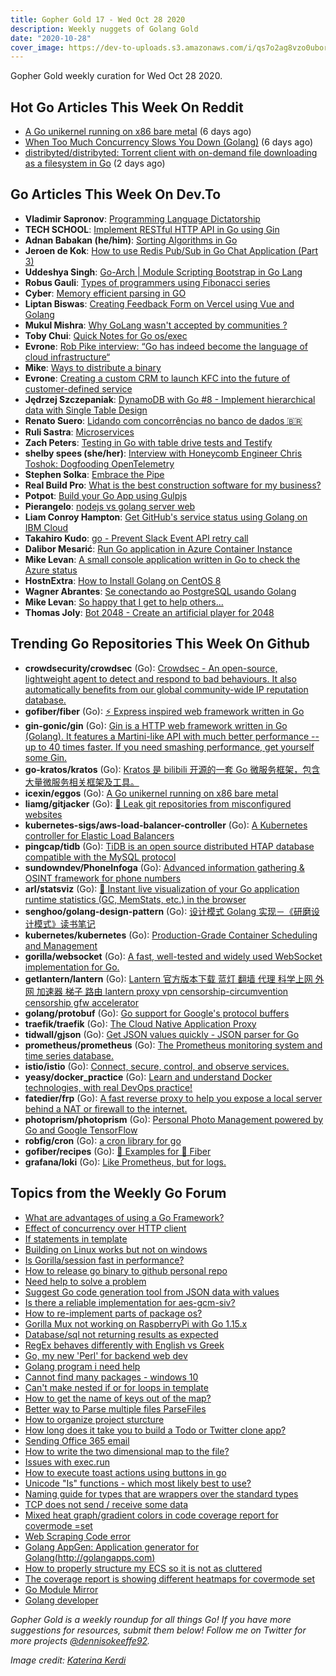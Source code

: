 ```yaml
---
title: Gopher Gold 17 - Wed Oct 28 2020
description: Weekly nuggets of Golang Gold
date: "2020-10-28"
cover_image: https://dev-to-uploads.s3.amazonaws.com/i/qs7o2ag8vzo0uborgc7v.png
---
```


Gopher Gold weekly curation for Wed Oct 28 2020.

## Hot Go Articles This Week On Reddit

- [A Go unikernel running on x86 bare metal](https://www.reddit.com/r/golang/comments/jfuusy/a_go_unikernel_running_on_x86_bare_metal/) (6 days ago)
- [When Too Much Concurrency Slows You Down (Golang)](https://www.reddit.com/r/golang/comments/jfi21j/when_too_much_concurrency_slows_you_down_golang/) (6 days ago)
- [distribyted/distribyted: Torrent client with on-demand file downloading as a filesystem in Go](https://www.reddit.com/r/golang/comments/ji9zcb/distribyteddistribyted_torrent_client_with/) (2 days ago)

## Go Articles This Week On Dev.To

- **Vladimir Sapronov**: [Programming Language Dictatorship](https://dev.to/vsapronov/programming-language-dictatorship-28l0)
- **TECH SCHOOL**: [Implement RESTful HTTP API in Go using Gin](https://dev.to/techschoolguru/implement-restful-http-api-in-go-using-gin-4ap1)
- **Adnan Babakan (he/him)**: [Sorting Algorithms in Go](https://dev.to/adnanbabakan/sorting-algorithms-in-go-725)
- **Jeroen de Kok**: [How to use Redis Pub/Sub in Go Chat Application (Part 3)](https://dev.to/jeroendk/how-to-use-redis-pub-sub-in-go-chat-application-part-3-2h4c)
- **Uddeshya Singh**: [Go-Arch | Module Scripting Bootstrap in Go Lang](https://dev.to/uds5501/go-arch-module-scripting-bootstrap-in-go-lang-37cj)
- **Robus Gauli**: [Types of programmers using Fibonacci series](https://dev.to/robusgauli/types-of-programmers-using-fibonacci-series-35g1)
- **Cyber**: [Memory efficient parsing in GO](https://dev.to/moniquelive/memory-efficient-parsing-in-go-2d2d)
- **Liptan Biswas**: [Creating Feedback Form on Vercel using Vue and Golang](https://dev.to/liptanbiswas/creating-feedback-form-on-vercel-using-vue-and-golang-5fc1)
- **Mukul Mishra**: [Why GoLang wasn't accepted by communities ?](https://dev.to/itsmukulmishra/why-golang-wasn-t-accepted-by-communities-5hie)
- **Toby Chui**: [Quick Notes for Go os/exec](https://dev.to/tobychui/quick-notes-for-go-os-exec-3ejg)
- **Evrone**: [Rob Pike interview: “Go has indeed become the language of cloud infrastructure“](https://dev.to/evrone/rob-pike-interview-go-has-indeed-become-the-language-of-cloud-infrastructure-3o42)
- **Mike**: [Ways to distribute a binary](https://dev.to/michaelcurrin/ways-to-distribute-a-binary-1lna)
- **Evrone**: [Creating a custom CRM to launch KFC into the future of customer-defined service](https://dev.to/evrone/creating-a-custom-crm-to-launch-kfc-into-the-future-of-customer-defined-service-1o4h)
- **Jędrzej Szczepaniak**: [DynamoDB with Go #8 - Implement hierarchical data with Single Table Design](https://dev.to/jbszczepaniak/dynamodb-with-go-8-implement-hierarchical-data-with-single-table-design-5eo2)
- **Renato Suero**: [Lidando com concorrências no banco de dados 🇧🇷](https://dev.to/renatosuero/lidando-com-concorrencias-no-banco-de-dados-1jhf)
- **Ruli Sastra**: [Microservices](https://dev.to/rulisastra/microservices-o0e)
- **Zach Peters**: [Testing in Go with table drive tests and Testify](https://dev.to/zpeters/testing-in-go-with-table-drive-tests-and-testify-kd4)
- **shelby spees (she/her)**: [Interview with Honeycomb Engineer Chris Toshok: Dogfooding OpenTelemetry](https://dev.to/honeycombio/interview-with-honeycomb-engineer-chris-toshok-dogfooding-opentelemetry-pg1)
- **Stephen Solka**: [Embrace the Pipe](https://dev.to/trashhalo/embrace-the-pipe-4l8b)
- **Real Build Pro**: [What is the best construction software for my business?](https://dev.to/realbuildpro/what-is-the-best-construction-software-for-my-business-4g34)
- **Potpot**: [Build your Go App using Gulpjs](https://dev.to/potcode/build-your-go-app-using-gulpjs-54dj)
- **Pierangelo**: [nodejs vs golang server web](https://dev.to/pierangelo1982/nodejs-vs-golang-server-web-21o4)
- **Liam Conroy Hampton**: [Get GitHub's service status using Golang on IBM Cloud](https://dev.to/liamchampton/get-github-s-service-status-using-golang-on-ibm-cloud-3j3g)
- **Takahiro Kudo**: [go - Prevent Slack Event API retry call](https://dev.to/takakd/go-prevent-slack-event-api-retry-call-n3d)
- **Dalibor Mesarić**: [Run Go application in Azure Container Instance](https://dev.to/dalibormesaric/run-go-application-in-azure-container-instance-30mj)
- **Mike Levan**: [A small console application written in Go to check the Azure status](https://dev.to/thenjdevopsguy/a-small-console-application-written-in-go-to-check-the-azure-status-3c9k)
- **HostnExtra**: [How to Install Golang on CentOS 8](https://dev.to/hostnextra/how-to-install-golang-on-centos-8-4456)
- **Wagner Abrantes**: [Se conectando ao PostgreSQL usando Golang](https://dev.to/vapordev/se-conectando-ao-postgresql-usando-golang-381h)
- **Mike Levan**: [So happy that I get to help others...](https://dev.to/thenjdevopsguy/so-happy-that-i-get-to-help-others-5962)
- **Thomas Joly**: [Bot 2048 - Create an artificial player for 2048](https://dev.to/lunatikub/bot-2048-create-an-artificial-player-for-2048-d46)

## Trending Go Repositories This Week On Github

- **crowdsecurity/crowdsec** (Go): [Crowdsec - An open-source, lightweight agent to detect and respond to bad behaviours. It also automatically benefits from our global community-wide IP reputation database.](https://github.com/crowdsecurity/crowdsec)
- **gofiber/fiber** (Go): [⚡️ Express inspired web framework written in Go](https://github.com/gofiber/fiber)
- **gin-gonic/gin** (Go): [Gin is a HTTP web framework written in Go (Golang). It features a Martini-like API with much better performance -- up to 40 times faster. If you need smashing performance, get yourself some Gin.](https://github.com/gin-gonic/gin)
- **go-kratos/kratos** (Go): [Kratos 是 bilibili 开源的一套 Go 微服务框架，包含大量微服务相关框架及工具。](https://github.com/go-kratos/kratos)
- **icexin/eggos** (Go): [A Go unikernel running on x86 bare metal](https://github.com/icexin/eggos)
- **liamg/gitjacker** (Go): [🔪 Leak git repositories from misconfigured websites](https://github.com/liamg/gitjacker)
- **kubernetes-sigs/aws-load-balancer-controller** (Go): [A Kubernetes controller for Elastic Load Balancers](https://github.com/kubernetes-sigs/aws-load-balancer-controller)
- **pingcap/tidb** (Go): [TiDB is an open source distributed HTAP database compatible with the MySQL protocol](https://github.com/pingcap/tidb)
- **sundowndev/PhoneInfoga** (Go): [Advanced information gathering & OSINT framework for phone numbers](https://github.com/sundowndev/PhoneInfoga)
- **arl/statsviz** (Go): [🚀 Instant live visualization of your Go application runtime statistics (GC, MemStats, etc.) in the browser](https://github.com/arl/statsviz)
- **senghoo/golang-design-pattern** (Go): [设计模式 Golang 实现－《研磨设计模式》读书笔记](https://github.com/senghoo/golang-design-pattern)
- **kubernetes/kubernetes** (Go): [Production-Grade Container Scheduling and Management](https://github.com/kubernetes/kubernetes)
- **gorilla/websocket** (Go): [A fast, well-tested and widely used WebSocket implementation for Go.](https://github.com/gorilla/websocket)
- **getlantern/lantern** (Go): [Lantern 官方版本下载 蓝灯 翻墙 代理 科学上网 外网 加速器 梯子 路由 lantern proxy vpn censorship-circumvention censorship gfw accelerator](https://github.com/getlantern/lantern)
- **golang/protobuf** (Go): [Go support for Google's protocol buffers](https://github.com/golang/protobuf)
- **traefik/traefik** (Go): [The Cloud Native Application Proxy](https://github.com/traefik/traefik)
- **tidwall/gjson** (Go): [Get JSON values quickly - JSON parser for Go](https://github.com/tidwall/gjson)
- **prometheus/prometheus** (Go): [The Prometheus monitoring system and time series database.](https://github.com/prometheus/prometheus)
- **istio/istio** (Go): [Connect, secure, control, and observe services.](https://github.com/istio/istio)
- **yeasy/docker_practice** (Go): [Learn and understand Docker technologies, with real DevOps practice!](https://github.com/yeasy/docker_practice)
- **fatedier/frp** (Go): [A fast reverse proxy to help you expose a local server behind a NAT or firewall to the internet.](https://github.com/fatedier/frp)
- **photoprism/photoprism** (Go): [Personal Photo Management powered by Go and Google TensorFlow](https://github.com/photoprism/photoprism)
- **robfig/cron** (Go): [a cron library for go](https://github.com/robfig/cron)
- **gofiber/recipes** (Go): [📁 Examples for 🚀 Fiber](https://github.com/gofiber/recipes)
- **grafana/loki** (Go): [Like Prometheus, but for logs.](https://github.com/grafana/loki)

## Topics from the Weekly Go Forum

- [What are advantages of using a Go Framework?](https://forum.golangbridge.org/t/what-are-advantages-of-using-a-go-framework/21070)
- [Effect of concurrency over HTTP client](https://forum.golangbridge.org/t/effect-of-concurrency-over-http-client/21074)
- [If statements in template](https://forum.golangbridge.org/t/if-statements-in-template/21077)
- [Building on Linux works but not on windows](https://forum.golangbridge.org/t/building-on-linux-works-but-not-on-windows/21069)
- [Is Gorilla/session fast in performance?](https://forum.golangbridge.org/t/is-gorilla-session-fast-in-performance/21006)
- [How to release go binary to github personal repo](https://forum.golangbridge.org/t/how-to-release-go-binary-to-github-personal-repo/21057)
- [Need help to solve a problem](https://forum.golangbridge.org/t/need-help-to-solve-a-problem/21082)
- [Suggest Go code generation tool from JSON data with values](https://forum.golangbridge.org/t/suggest-go-code-generation-tool-from-json-data-with-values/21067)
- [Is there a reliable implementation for aes-gcm-siv?](https://forum.golangbridge.org/t/is-there-a-reliable-implementation-for-aes-gcm-siv/21088)
- [How to re-implement parts of package os?](https://forum.golangbridge.org/t/how-to-re-implement-parts-of-package-os/21104)
- [Gorilla Mux not working on RaspberryPi with Go 1.15.x](https://forum.golangbridge.org/t/gorilla-mux-not-working-on-raspberrypi-with-go-1-15-x/21060)
- [Database/sql not returning results as expected](https://forum.golangbridge.org/t/database-sql-not-returning-results-as-expected/21041)
- [RegEx behaves differently with English vs Greek](https://forum.golangbridge.org/t/regex-behaves-differently-with-english-vs-greek/21100)
- [Go, my new 'Perl' for backend web dev](https://forum.golangbridge.org/t/go-my-new-perl-for-backend-web-dev/21044)
- [Golang program i need help](https://forum.golangbridge.org/t/golang-program-i-need-help/21084)
- [Cannot find many packages - windows 10](https://forum.golangbridge.org/t/cannot-find-many-packages-windows-10/21059)
- [Can't make nested if or for loops in template](https://forum.golangbridge.org/t/cant-make-nested-if-or-for-loops-in-template/21037)
- [How to get the name of keys out of the map?](https://forum.golangbridge.org/t/how-to-get-the-name-of-keys-out-of-the-map/21105)
- [Better way to Parse multiple files ParseFiles](https://forum.golangbridge.org/t/better-way-to-parse-multiple-files-parsefiles/21034)
- [How to organize project sturcture](https://forum.golangbridge.org/t/how-to-organize-project-sturcture/21085)
- [How long does it take you to build a Todo or Twitter clone app?](https://forum.golangbridge.org/t/how-long-does-it-take-you-to-build-a-todo-or-twitter-clone-app/21045)
- [Sending Office 365 email](https://forum.golangbridge.org/t/sending-office-365-email/21043)
- [How to write the two dimensional map to the file?](https://forum.golangbridge.org/t/how-to-write-the-two-dimensional-map-to-the-file/21115)
- [Issues with exec.run](https://forum.golangbridge.org/t/issues-with-exec-run/21113)
- [How to execute toast actions using buttons in go](https://forum.golangbridge.org/t/how-to-execute-toast-actions-using-buttons-in-go/21036)
- [Unicode "Is" functions - which most likely best to use?](https://forum.golangbridge.org/t/unicode-is-functions-which-most-likely-best-to-use/21108)
- [Naming guide for types that are wrappers over the standard types](https://forum.golangbridge.org/t/naming-guide-for-types-that-are-wrappers-over-the-standard-types/21031)
- [TCP does not send / receive some data](https://forum.golangbridge.org/t/tcp-does-not-send-receive-some-data/21062)
- [Mixed heat graph/gradient colors in code coverage report for covermode =set](https://forum.golangbridge.org/t/mixed-heat-graph-gradient-colors-in-code-coverage-report-for-covermode-set/21053)
- [Web Scraping Code error](https://forum.golangbridge.org/t/web-scraping-code-error/21097)
- [Golang AppGen: Application generator for Golang(http://golangapps.com)](https://forum.golangbridge.org/t/golang-appgen-application-generator-for-golang-http-golangapps-com/21098)
- [How to properly structure my ECS so it is not as cluttered](https://forum.golangbridge.org/t/how-to-properly-structure-my-ecs-so-it-is-not-as-cluttered/21093)
- [The coverage report is showing different heatmaps for covermode set](https://forum.golangbridge.org/t/the-coverage-report-is-showing-different-heatmaps-for-covermode-set/21101)
- [Go Module Mirror](https://forum.golangbridge.org/t/go-module-mirror/21103)
- [Golang developer](https://forum.golangbridge.org/t/golang-developer/21119)

_Gopher Gold is a weekly roundup for all things Go! If you have more suggestions for resources, submit them below! Follow me on Twitter for more projects [@dennisokeeffe92](https://twitter.com/dennisokeeffe92)._

_Image credit: [Katerina Kerdi](https://unsplash.com/@katekerdi)_

